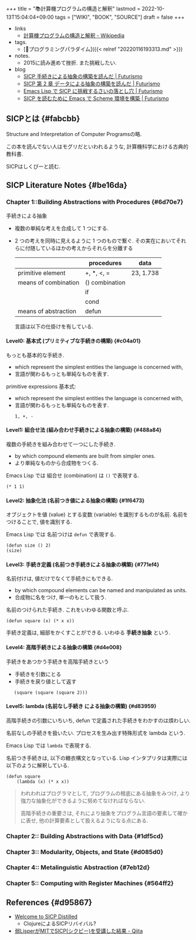 +++
title = "📚計算機プログラムの構造と解釈"
lastmod = 2022-10-13T15:04:04+09:00
tags = ["WIKI", "BOOK", "SOURCE"]
draft = false
+++

-   links
    -   [計算機プログラムの構造と解釈 - Wikipedia](https://ja.wikipedia.org/wiki/%E8%A8%88%E7%AE%97%E6%A9%9F%E3%83%97%E3%83%AD%E3%82%B0%E3%83%A9%E3%83%A0%E3%81%AE%E6%A7%8B%E9%80%A0%E3%81%A8%E8%A7%A3%E9%87%88)
-   tags.
    -   [📁プログラミングパラダイム]({{< relref "20220116193313.md" >}})
-   notes.
    -   2015に読み進めて挫折. また挑戦したい.
-   blog
    -   [SICP 手続きによる抽象の構築を読んだ | Futurismo](https://futurismo.biz/archives/3026/)
    -   [SICP 第 2 章 データによる抽象の構築を読んだ | Futurismo](https://futurismo.biz/archives/4097/)
    -   [Emacs Lisp で SICP に挑戦するさいの落とし穴 | Futurismo](https://futurismo.biz/archives/3017/)
    -   [SICP を読むために Emacs で Scheme 環境を構築 | Futurismo](https://futurismo.biz/archives/2888/)


## SICPとは {#fabcbb}

Structure and Interpretation of Computer Programsの略.

この本を読んでない人はモグリだといわれるような, 計算機科学における古典的教科書.

SICPはしくぴーと読む.


## SICP Literature Notes {#be16da}


### Chapter 1::Building Abstractions with Procedures {#6d70e7}

手続きによる抽象

-   複数の単純な考えを合成して 1 つにする.
-   2 つの考えを同時に見えるように 1 つのもので繋ぐ. その実在においてそれらに付随しているほかの考えからそれらを分離する

    |                      | procedures     | data      |
    |----------------------|----------------|-----------|
    | primitive element    | +, \*, <, =    | 23, 1.738 |
    | means of combination | () combination |           |
    |                      | if             |           |
    |                      | cond           |           |
    | means of abstraction | defun          |           |

    言語は以下の仕掛けを有している.


#### Level0: 基本式 (プリミティブな手続きの構築) {#c04a01}

もっとも基本的な手続き.

-   which represent the simplest entities the language is concerned with,
-   言語が関わるもっとも単純なものを表す.

primitive expressions 基本式:

-   which represent the simplest entities the language is concerned with,
-   言語が関わるもっとも単純なものを表す.
    ```emacs-lisp
    1, +, -
    ```


#### Level1: 組合せ法 (組み合わせ手続きによる抽象の構築) {#488a84}

複数の手続きを組み合わせて一つにした手続き.

-   by which compound elements are built from simpler ones.
-   より単純なものから合成物をつくる.

Emacs Lisp では 組合せ (combination) は `()` で表現する.

```emacs-lisp
(* 1 1)
```


#### Level2: 抽象化法 (名前つき値による抽象の構築) {#1f6473}

オブジェクトを値 (value) とする変数 (variable) を識別するものが名前. 名前をつけることで, 値を識別する.

Emacs Lisp では 名前つけは `defun` で表現する.

```emacs-lisp
(defun size () 2)
(size)
```


#### Level3:  手続き定義 (名前つき手続きによる抽象の構築) {#771ef4}

名前付けは, 値だけでなくて手続きにもできる.

-   by which compound elements can be named and manipulated as units.
-   合成物に名をつけ, 単一のもとして扱う.

名前のつけられた手続き. これをいわゆる関数と呼ぶ.

```emacs-lisp
(defun square (x) (* x x))
```

手続き定義は, 細部をかくすことができる. いわゆる **手続き抽象** という.


#### Level4: 高階手続きによる抽象の構築 {#d4e008}

手続きをあつかう手続きを高階手続きという

-   手続きを引数にとる
-   手続きを戻り値として返す

<!--listend-->

```emacs-lisp
   (square (square (square 2)))
```


#### Level5: lambda (名前なし手続き による抽象の構築) {#d83959}

高階手続きの引数にいちいち, defun で定義された手続きをわかすのは煩わしい.

名前なしの手続きを扱いたい. プロセスを生み出す特殊形式を lambda という.

Emacs Lisp では `lambda` で表現する.

名前つき手続きは, 以下の糖衣構文となっている. Lisp インタプリタは実際には以下のように解釈している.

```emacs-lisp
(defun square
    (lambda (x) (* x x))
```

> われわれはプログラマとして, プログラムの根底にある抽象をみつけ,
> より強力な抽象化ができるように努めてなければならない.
>
> 高階手続きの重要さは, それにより抽象をプログラム言語の要素して確かに表せ, 他の計算要素として扱えるようになる点にある.


### Chapter 2::        Building Abstractions with Data {#1df5cd}


### Chapter 3::        Modularity, Objects, and State {#d085d0}


### Chapter 4::        Metalinguistic Abstraction {#7eb12d}


### Chapter 5::        Computing with Register Machines {#564ff2}


## References {#d95867}

-   [Welcome to SICP Distilled](https://www.sicpdistilled.com/)
    -   ClojureによるSICPリバイバル?
-   [弱LisperがMITでSICP(シクピー)を受講した結果 - Qiita](https://qiita.com/kaz-yos/items/d1ecd4bfe9989c290e99)
